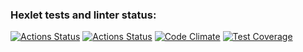 ### Hexlet tests and linter status:
[![Actions Status](https://github.com/Nea1o/python-project-50/actions/workflows/hexlet-check.yml/badge.svg)](https://github.com/Nea1o/python-project-50/actions)
[![Actions Status](https://github.com/Nea1o/python-project-50/actions/workflows/main.yml/badge.svg)](https://github.com/Nea1o/python-project-50/actions)
[![Code Climate](https://img.shields.io/badge/check-maintainability-green)](https://codeclimate.com/github/Nea1o/python-project-50)
[![Test Coverage](https://api.codeclimate.com/v1/badges/e58bcc331ee816d15fc1/test_coverage)](https://codeclimate.com/github/Nea1o/python-project-50/test_coverage)